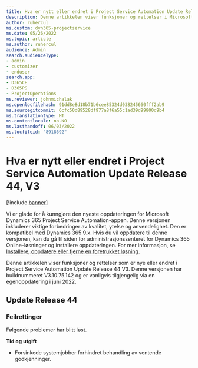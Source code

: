 ```yaml
---
title: Hva er nytt eller endret i Project Service Automation Update Release 44, V3
description: Denne artikkelen viser funksjoner og rettelser i Microsoft Dynamics 365 Project Service Automation Update Release 44 V3.
author: ruhercul
ms.custom: dyn365-projectservice
ms.date: 05/26/2022
ms.topic: article
ms.author: ruhercul
audience: Admin
search.audienceType:
- admin
- customizer
- enduser
search.app:
- D365CE
- D365PS
- ProjectOperations
ms.reviewer: johnmichalak
ms.openlocfilehash: 91dd8e8d18b71b6cee85324d038245660fff2ab9
ms.sourcegitcommit: 6cfc50d89528df977a8f6a55c1ad39d99800d9b4
ms.translationtype: HT
ms.contentlocale: nb-NO
ms.lasthandoff: 06/03/2022
ms.locfileid: "8918692"
---
```

# <a name="whats-new-or-changed-in-project-service-automation-update-release-44-v3"></a>Hva er nytt eller endret i Project Service Automation Update Release 44, V3

[!include [banner](../includes/psa-now-project-operations.md)]

Vi er glade for å kunngjøre den nyeste oppdateringen for Microsoft Dynamics 365 Project Service Automation-appen. Denne versjonen inkluderer viktige forbedringer av kvalitet, ytelse og anvendelighet. Den er kompatibel med Dynamics 365 9.x. Hvis du vil oppdatere til denne versjonen, kan du gå til siden for administrasjonssenteret for Dynamics 365 Online-løsninger og installere oppdateringen. For mer informasjon, se [Installere, oppdatere eller fjerne en foretrukket løsning](/power-platform/admin/install-remove-preferred-solution).

Denne artikkelen viser funksjoner og rettelser som er nye eller endret i Project Service Automation Update Release 44 V3. Denne versjonen har buildnummeret V3.10.75.142 og er vanligvis tilgjengelig via en egenoppdatering i juni 2022.

## <a name="update-release-44"></a>Update Release 44

### <a name="bug-fixes"></a>Feilrettinger

Følgende problemer har blitt løst.

**Tid og utgift**

- Forsinkede systemjobber forhindret behandling av ventende godkjenninger.
